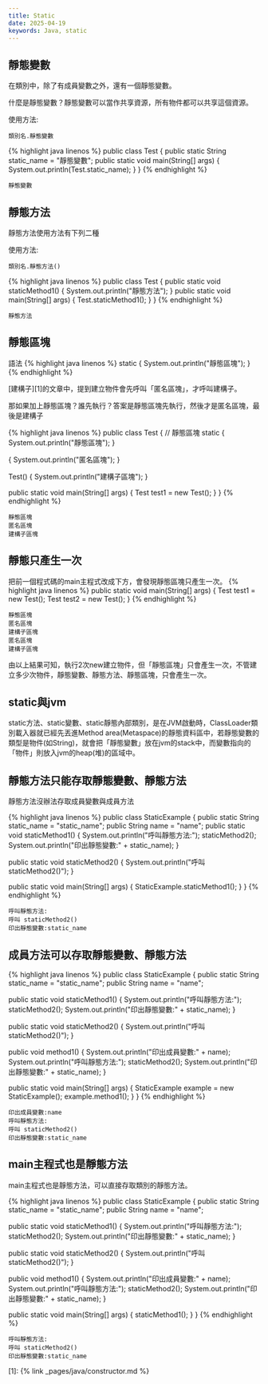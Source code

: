 ```yaml
---
title: Static
date: 2025-04-19
keywords: Java, static
---
```

## 靜態變數
在類別中，除了有成員變數之外，還有一個靜態變數。

什麼是靜態變數？靜態變數可以當作共享資源，所有物件都可以共享這個資源。

使用方法:  
```
類別名.靜態變數
```
{% highlight java linenos %}
public class Test {
  public static String static_name = "靜態變數";
  public static void main(String[] args) {
    System.out.println(Test.static_name);
  }
}
{% endhighlight %}
```
靜態變數
```

## 靜態方法
靜態方法使用方法有下列二種

使用方法:  
```
類別名.靜態方法()
```
{% highlight java linenos %}
public class Test {
  public static void staticMethod1() {
    System.out.println("靜態方法");
  }
  public static void main(String[] args) {
    Test.staticMethod1();
  }
}
{% endhighlight %}
```
靜態方法
```
## 靜態區塊
語法
{% highlight java linenos %}
  static {
    System.out.println("靜態區塊");
  }
{% endhighlight %}

[建構子][1]的文章中，提到建立物件會先呼叫「匿名區塊」，才呼叫建構子。

那如果加上靜態區塊？誰先執行？答案是靜態區塊先執行，然後才是匿名區塊，最後是建構子

{% highlight java linenos %}
public class Test {
  // 靜態區塊
  static {
    System.out.println("靜態區塊");
  }

  {
    System.out.println("匿名區塊");
  }

  Test() {
    System.out.println("建構子區塊");
  }

  public static void main(String[] args) {
    Test test1 = new Test();
  }
}
{% endhighlight %}
```
靜態區塊
匿名區塊
建構子區塊
```

## 靜態只產生一次
把前一個程式碼的main主程式改成下方，會發現靜態區塊只產生一次。
{% highlight java linenos %}
  public static void main(String[] args) {
    Test test1 = new Test();
    Test test2 = new Test();
  }
{% endhighlight %}
```
靜態區塊
匿名區塊
建構子區塊
匿名區塊
建構子區塊
```

由以上結果可知，執行2次new建立物件，但「靜態區塊」只會產生一次，不管建立多少次物件，靜態變數、靜態方法、靜態區塊，只會產生一次。

## static與jvm
static方法、static變數、static靜態內部類別，是在JVM啟動時，ClassLoader類別載入器就已經先丟進Method area(Metaspace)的靜態資料區中，若靜態變數的類型是物件(如String)，就會把「靜態變數」放在jvm的stack中，而變數指向的「物件」則放入jvm的heap(堆)的區域中。

## 靜態方法只能存取靜態變數、靜態方法
靜態方法沒辦法存取成員變數與成員方法

{% highlight java linenos %}
public class StaticExample {
  public static String static_name = "static_name";
  public String name = "name";
  public static void staticMethod1() {
    System.out.println("呼叫靜態方法:");
    staticMethod2();
    System.out.println("印出靜態變數:" + static_name);
  }

  public static void staticMethod2() {
    System.out.println("呼叫 staticMethod2()");
  }

  public static void main(String[] args) {
    StaticExample.staticMethod1();
  }
}
{% endhighlight %}
```
呼叫靜態方法:
呼叫 staticMethod2()
印出靜態變數:static_name
```

## 成員方法可以存取靜態變數、靜態方法
{% highlight java linenos %}
public class StaticExample {
  public static String static_name = "static_name";
  public String name = "name";

  public static void staticMethod1() {
    System.out.println("呼叫靜態方法:");
    staticMethod2();
    System.out.println("印出靜態變數:" + static_name);
  }

  public static void staticMethod2() {
    System.out.println("呼叫 staticMethod2()");
  }

  public void method1() {
    System.out.println("印出成員變數:" + name);
    System.out.println("呼叫靜態方法:");
    staticMethod2();
    System.out.println("印出靜態變數:" + static_name);
  }

  public static void main(String[] args) {
    StaticExample example = new StaticExample();
    example.method1();
  }
}
{% endhighlight %}
```
印出成員變數:name
呼叫靜態方法:
呼叫 staticMethod2()
印出靜態變數:static_name
```

## main主程式也是靜態方法
main主程式也是靜態方法，可以直接存取類別的靜態方法。

{% highlight java linenos %}
public class StaticExample {
  public static String static_name = "static_name";
  public String name = "name";

  public static void staticMethod1() {
    System.out.println("呼叫靜態方法:");
    staticMethod2();
    System.out.println("印出靜態變數:" + static_name);
  }

  public static void staticMethod2() {
    System.out.println("呼叫 staticMethod2()");
  }

  public void method1() {
    System.out.println("印出成員變數:" + name);
    System.out.println("呼叫靜態方法:");
    staticMethod2();
    System.out.println("印出靜態變數:" + static_name);
  }

  public static void main(String[] args) {
    staticMethod1();
  }
}
{% endhighlight %}
```
呼叫靜態方法:
呼叫 staticMethod2()
印出靜態變數:static_name
```

[1]: {% link _pages/java/constructor.md %}


